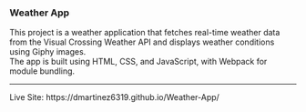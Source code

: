 <h3>Weather App <br></h3>
This project is a weather application that fetches real-time weather data from the Visual Crossing Weather API and displays weather conditions using Giphy images. <br>
The app is built using HTML, CSS, and JavaScript, with Webpack for module bundling. <br>
<hr>
Live Site: https://dmartinez6319.github.io/Weather-App/
